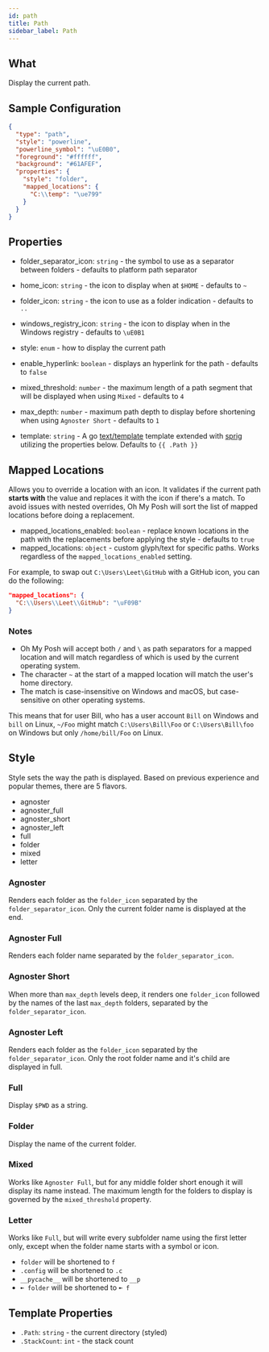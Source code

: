```yaml
---
id: path
title: Path
sidebar_label: Path
---
```


## What

Display the current path.

## Sample Configuration

```json
{
  "type": "path",
  "style": "powerline",
  "powerline_symbol": "\uE0B0",
  "foreground": "#ffffff",
  "background": "#61AFEF",
  "properties": {
    "style": "folder",
    "mapped_locations": {
      "C:\\temp": "\ue799"
    }
  }
}
```

## Properties

- folder_separator_icon: `string` - the symbol to use as a separator between folders - defaults to platform path separator
- home_icon: `string` - the icon to display when at `$HOME` - defaults to `~`
- folder_icon: `string` - the icon to use as a folder indication - defaults to `..`
- windows_registry_icon: `string` - the icon to display when in the Windows registry - defaults to `\uE0B1`
- style: `enum` - how to display the current path

- enable_hyperlink: `boolean` - displays an hyperlink for the path - defaults to `false`
- mixed_threshold: `number` - the maximum length of a path segment that will be displayed when using `Mixed` -
  defaults to `4`
- max_depth: `number` - maximum path depth to display before shortening when using `Agnoster Short` - defaults to `1`
- template: `string` - A go [text/template][go-text-template] template extended with [sprig][sprig] utilizing the
properties below. Defaults to `{{ .Path }}`

## Mapped Locations

Allows you to override a location with an icon. It validates if the current path **starts with** the value and replaces
it with the icon if there's a match. To avoid issues with nested overrides, Oh My Posh will sort the list of mapped
locations before doing a replacement.

- mapped_locations_enabled: `boolean` - replace known locations in the path with the replacements before applying the
style - defaults to `true`
- mapped_locations: `object` - custom glyph/text for specific paths. Works regardless of the `mapped_locations_enabled`
setting.

For example, to swap out `C:\Users\Leet\GitHub` with a GitHub icon, you can do the following:

```json
"mapped_locations": {
  "C:\\Users\\Leet\\GitHub": "\uF09B"
}
```

### Notes

- Oh My Posh will accept both `/` and `\` as path separators for a mapped location and will match regardless of which
is used by the current operating system.
- The character `~` at the start of a mapped location will match the user's home directory.
- The match is case-insensitive on Windows and macOS, but case-sensitive on other operating systems.

This means that for user Bill, who has a user account `Bill` on Windows and `bill` on Linux,  `~/Foo` might match
`C:\Users\Bill\Foo` or `C:\Users\Bill\foo` on Windows but only `/home/bill/Foo` on Linux.

## Style

Style sets the way the path is displayed. Based on previous experience and popular themes, there are 5 flavors.

- agnoster
- agnoster_full
- agnoster_short
- agnoster_left
- full
- folder
- mixed
- letter

### Agnoster

Renders each folder as the `folder_icon` separated by the `folder_separator_icon`.
Only the current folder name is displayed at the end.

### Agnoster Full

Renders each folder name separated by the `folder_separator_icon`.

### Agnoster Short

When more than `max_depth` levels deep, it renders one `folder_icon` followed by the names of the last `max_depth` folders,
separated by the `folder_separator_icon`.

### Agnoster Left

Renders each folder as the `folder_icon` separated by the `folder_separator_icon`.
Only the root folder name and it's child are displayed in full.

### Full

Display `$PWD` as a string.

### Folder

Display the name of the current folder.

### Mixed

Works like `Agnoster Full`, but for any middle folder short enough it will display its name instead. The maximum length
for the folders to display is governed by the `mixed_threshold` property.

### Letter

Works like `Full`, but will write every subfolder name using the first letter only, except when the folder name
starts with a symbol or icon.

- `folder` will be shortened to `f`
- `.config` will be shortened to `.c`
- `__pycache__` will be shortened to `__p`
- `➼ folder` will be shortened to `➼ f`

## Template Properties

- `.Path`: `string` - the current directory (styled)
- `.StackCount`: `int` - the stack count

[go-text-template]: https://golang.org/pkg/text/template/
[sprig]: https://masterminds.github.io/sprig/
